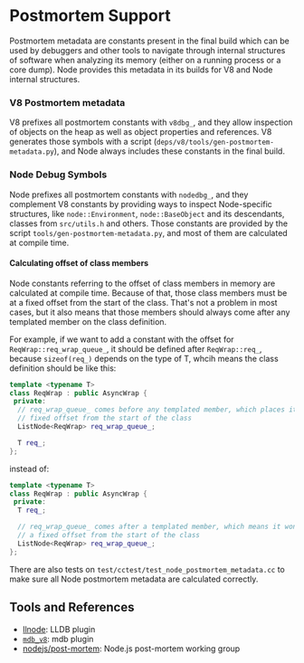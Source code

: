 # Postmortem Support

Postmortem metadata are constants present in the final build which can be used
by debuggers and other tools to navigate through internal structures of software
when analyzing its memory (either on a running process or a core dump). Node
provides this metadata in its builds for V8 and Node internal structures.


### V8 Postmortem metadata

V8 prefixes all postmortem constants with `v8dbg_`, and they allow inspection of
objects on the heap as well as object properties and references. V8 generates
those symbols with a script (`deps/v8/tools/gen-postmortem-metadata.py`), and
Node always includes these constants in the final build.

### Node Debug Symbols

Node prefixes all postmortem constants with `nodedbg_`, and they complement V8
constants by providing ways to inspect Node-specific structures, like
`node::Environment`, `node::BaseObject` and its descendants, classes from
`src/utils.h` and others. Those constants are provided by the script
`tools/gen-postmortem-metadata.py`, and most of them are calculated at compile
time.

#### Calculating offset of class members

Node constants referring to the offset of class members in memory are calculated
at compile time. Because of that, those class members must be at a fixed offset
from the start of the class. That's not a problem in most cases, but it also
means that those members should always come after any templated member on the
class definition.

For example, if we want to add a constant with the offset for
`ReqWrap::req_wrap_queue_`, it should be defined after `ReqWrap::req_`, because
`sizeof(req_)` depends on the type of T, whcih means the class definition should
be like this:

```c++
template <typename T>
class ReqWrap : public AsyncWrap {
 private:
  // req_wrap_queue_ comes before any templated member, which places it in a
  // fixed offset from the start of the class
  ListNode<ReqWrap> req_wrap_queue_;

  T req_;
};
```

instead of:

```c++
template <typename T>
class ReqWrap : public AsyncWrap {
 private:
  T req_;

  // req_wrap_queue_ comes after a templated member, which means it won't be in
  // a fixed offset from the start of the class
  ListNode<ReqWrap> req_wrap_queue_;
};
```

There are also tests on `test/cctest/test_node_postmortem_metadata.cc` to make
sure all Node postmortem metadata are calculated correctly.

## Tools and References

* [llnode](https://github.com/nodejs/llnode): LLDB plugin
* [`mdb_v8`](https://github.com/joyent/mdb_v8): mdb plugin
* [nodejs/post-mortem](https://github.com/nodejs/post-mortem): Node.js
post-mortem working group
